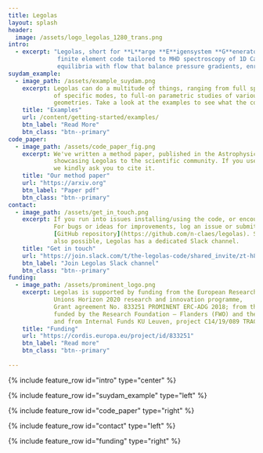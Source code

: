 ```yaml
---
title: Legolas
layout: splash
header:
  image: /assets/logo_legolas_1280_trans.png
intro: 
  - excerpt: "Legolas, short for **L**arge **E**igensystem **G**enerator for **O**ne-dimensional p**LAS**mas, is a novel
              finite element code tailored to MHD spectroscopy of 1D Cartesian/cylindrical 
              equilibria with flow that balance pressure gradients, enriched with various non-adiabatic effects."
suydam_example:
  - image_path: /assets/example_suydam.png
    excerpt: Legolas can do a multitude of things, ranging from full spectrum calculations to eigenfunctions 
             of specific modes, to full-on parametric studies of various equilibrium configurations in different
             geometries. Take a look at the examples to see what the code is capable of.
    title: "Examples"
    url: /content/getting-started/examples/
    btn_label: "Read More"
    btn_class: "btn--primary"
code_paper:
  - image_path: /assets/code_paper_fig.png
    excerpt: We've written a method paper, published in the Astrophysical Journal Supplement Series,
             showcasing Legolas to the scientific community. If you use Legolas for a publication,
             we kindly ask you to cite it.
    title: "Our method paper"
    url: "https://arxiv.org"
    btn_label: "Paper pdf"
    btn_class: "btn--primary"
contact:
  - image_path: /assets/get_in_touch.png
    excerpt: If you run into issues installing/using the code, or encounter bugs, please get in touch with us!
             For bugs or ideas for improvements, log an issue or submit a pull request on the 
             [GitHub repository](https://github.com/n-claes/legolas). Simply chatting with the developers is
             also possible, Legolas has a dedicated Slack channel.
    title: "Get in touch"
    url: "https://join.slack.com/t/the-legolas-code/shared_invite/zt-h8whvb80-28yXwqafp8DCsPTw4OProQ"
    btn_label: "Join Legolas Slack channel"
    btn_class: "btn--primary"
funding:
  - image_path: /assets/prominent_logo.png
    excerpt: Legolas is supported by funding from the European Research Council (ERC) under the European 
             Unions Horizon 2020 research and innovation programme, 
             Grant agreement No. 833251 PROMINENT ERC-ADG 2018; from the VSC (Flemish Supercomputer Center), 
             funded by the Research Foundation – Flanders (FWO) and the Flemish Government – department EWI;
             and from Internal Funds KU Leuven, project C14/19/089 TRACESpace.
    title: "Funding"
    url: "https://cordis.europa.eu/project/id/833251"
    btn_label: "Read more"
    btn_class: "btn--primary"
  
---
```


{% include feature_row id="intro" type="center" %}

{% include feature_row id="suydam_example" type="left" %}

{% include feature_row id="code_paper" type="right" %}

{% include feature_row id="contact" type="left" %}

{% include feature_row id="funding" type="right" %}

